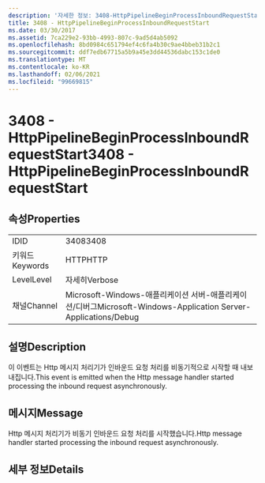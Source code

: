 ```yaml
---
description: '자세한 정보: 3408-HttpPipelineBeginProcessInboundRequestStart'
title: 3408 - HttpPipelineBeginProcessInboundRequestStart
ms.date: 03/30/2017
ms.assetid: 7ca229e2-93bb-4993-807c-9ad5d4ab5092
ms.openlocfilehash: 8bd0984c651794ef4c6fa4b30c9ae4bbeb31b2c1
ms.sourcegitcommit: ddf7edb67715a5b9a45e3dd44536dabc153c1de0
ms.translationtype: MT
ms.contentlocale: ko-KR
ms.lasthandoff: 02/06/2021
ms.locfileid: "99669815"
---
```

# <a name="3408---httppipelinebeginprocessinboundrequeststart"></a><span data-ttu-id="63d4d-103">3408 - HttpPipelineBeginProcessInboundRequestStart</span><span class="sxs-lookup"><span data-stu-id="63d4d-103">3408 - HttpPipelineBeginProcessInboundRequestStart</span></span>

## <a name="properties"></a><span data-ttu-id="63d4d-104">속성</span><span class="sxs-lookup"><span data-stu-id="63d4d-104">Properties</span></span>  
  
|||  
|-|-|  
|<span data-ttu-id="63d4d-105">ID</span><span class="sxs-lookup"><span data-stu-id="63d4d-105">ID</span></span>|<span data-ttu-id="63d4d-106">3408</span><span class="sxs-lookup"><span data-stu-id="63d4d-106">3408</span></span>|  
|<span data-ttu-id="63d4d-107">키워드</span><span class="sxs-lookup"><span data-stu-id="63d4d-107">Keywords</span></span>|<span data-ttu-id="63d4d-108">HTTP</span><span class="sxs-lookup"><span data-stu-id="63d4d-108">HTTP</span></span>|  
|<span data-ttu-id="63d4d-109">Level</span><span class="sxs-lookup"><span data-stu-id="63d4d-109">Level</span></span>|<span data-ttu-id="63d4d-110">자세히</span><span class="sxs-lookup"><span data-stu-id="63d4d-110">Verbose</span></span>|  
|<span data-ttu-id="63d4d-111">채널</span><span class="sxs-lookup"><span data-stu-id="63d4d-111">Channel</span></span>|<span data-ttu-id="63d4d-112">Microsoft-Windows-애플리케이션 서버-애플리케이션/디버그</span><span class="sxs-lookup"><span data-stu-id="63d4d-112">Microsoft-Windows-Application Server-Applications/Debug</span></span>|  
  
## <a name="description"></a><span data-ttu-id="63d4d-113">설명</span><span class="sxs-lookup"><span data-stu-id="63d4d-113">Description</span></span>  

 <span data-ttu-id="63d4d-114">이 이벤트는 Http 메시지 처리기가 인바운드 요청 처리를 비동기적으로 시작할 때 내보내집니다.</span><span class="sxs-lookup"><span data-stu-id="63d4d-114">This event is emitted when the Http message handler started processing the inbound request asynchronously.</span></span>  
  
## <a name="message"></a><span data-ttu-id="63d4d-115">메시지</span><span class="sxs-lookup"><span data-stu-id="63d4d-115">Message</span></span>  

 <span data-ttu-id="63d4d-116">Http 메시지 처리기가 비동기 인바운드 요청 처리를 시작했습니다.</span><span class="sxs-lookup"><span data-stu-id="63d4d-116">Http message handler started processing the inbound request asynchronously.</span></span>  
  
## <a name="details"></a><span data-ttu-id="63d4d-117">세부 정보</span><span class="sxs-lookup"><span data-stu-id="63d4d-117">Details</span></span>
